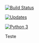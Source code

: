 [![Build Status](https://travis-ci.org/guyrux/PyTools-API-GitHub.svg?branch=main)](https://travis-ci.org/guyrux/PyTools-API-GitHub)

[![Updates](https://pyup.io/repos/github/guyrux/PyTools-API-GitHub/shield.svg)](https://pyup.io/repos/github/guyrux/PyTools-API-GitHub/)

[![Python 3](https://pyup.io/repos/github/guyrux/PyTools-API-GitHub/python-3-shield.svg)](https://pyup.io/repos/github/guyrux/PyTools-API-GitHub/)

Teste